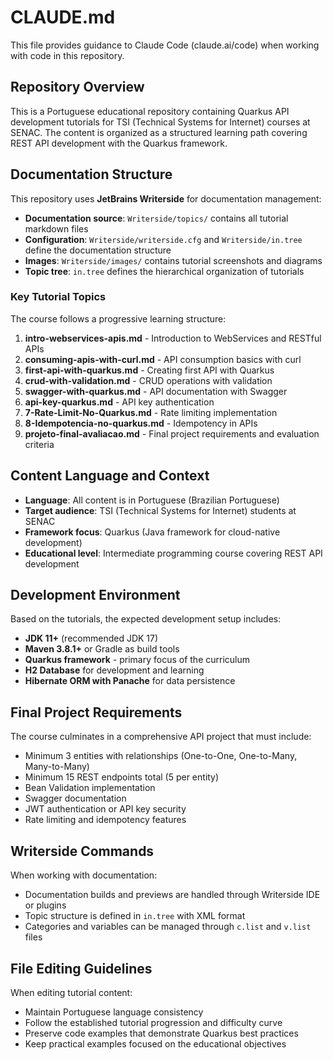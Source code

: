 # CLAUDE.md

This file provides guidance to Claude Code (claude.ai/code) when working with code in this repository.

## Repository Overview

This is a Portuguese educational repository containing Quarkus API development tutorials for TSI (Technical Systems for Internet) courses at SENAC. The content is organized as a structured learning path covering REST API development with the Quarkus framework.

## Documentation Structure

This repository uses **JetBrains Writerside** for documentation management:

- **Documentation source**: `Writerside/topics/` contains all tutorial markdown files
- **Configuration**: `Writerside/writerside.cfg` and `Writerside/in.tree` define the documentation structure
- **Images**: `Writerside/images/` contains tutorial screenshots and diagrams
- **Topic tree**: `in.tree` defines the hierarchical organization of tutorials

### Key Tutorial Topics

The course follows a progressive learning structure:

1. **intro-webservices-apis.md** - Introduction to WebServices and RESTful APIs
2. **consuming-apis-with-curl.md** - API consumption basics with curl
3. **first-api-with-quarkus.md** - Creating first API with Quarkus
4. **crud-with-validation.md** - CRUD operations with validation
5. **swagger-with-quarkus.md** - API documentation with Swagger
6. **api-key-quarkus.md** - API key authentication
7. **7-Rate-Limit-No-Quarkus.md** - Rate limiting implementation
8. **8-Idempotencia-no-quarkus.md** - Idempotency in APIs
9. **projeto-final-avaliacao.md** - Final project requirements and evaluation criteria

## Content Language and Context

- **Language**: All content is in Portuguese (Brazilian Portuguese)
- **Target audience**: TSI (Technical Systems for Internet) students at SENAC
- **Framework focus**: Quarkus (Java framework for cloud-native development)
- **Educational level**: Intermediate programming course covering REST API development

## Development Environment

Based on the tutorials, the expected development setup includes:
- **JDK 11+** (recommended JDK 17)
- **Maven 3.8.1+** or Gradle as build tools
- **Quarkus framework** - primary focus of the curriculum
- **H2 Database** for development and learning
- **Hibernate ORM with Panache** for data persistence

## Final Project Requirements

The course culminates in a comprehensive API project that must include:
- Minimum 3 entities with relationships (One-to-One, One-to-Many, Many-to-Many)
- Minimum 15 REST endpoints total (5 per entity)
- Bean Validation implementation
- Swagger documentation
- JWT authentication or API key security
- Rate limiting and idempotency features

## Writerside Commands

When working with documentation:
- Documentation builds and previews are handled through Writerside IDE or plugins
- Topic structure is defined in `in.tree` with XML format
- Categories and variables can be managed through `c.list` and `v.list` files

## File Editing Guidelines

When editing tutorial content:
- Maintain Portuguese language consistency
- Follow the established tutorial progression and difficulty curve
- Preserve code examples that demonstrate Quarkus best practices
- Keep practical examples focused on the educational objectives